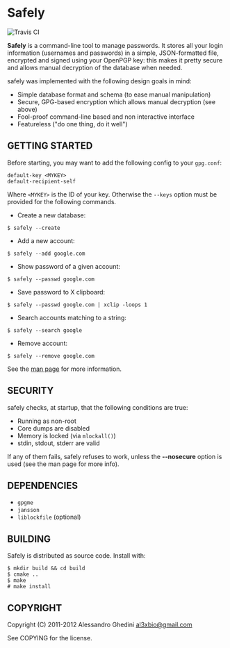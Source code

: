 Safely
======

![Travis CI](https://secure.travis-ci.org/AlexBio/Safely.png)

**Safely** is a command-line tool to manage passwords. It stores all your
login information (usernames and passwords) in a simple, JSON-formatted
file, encrypted and signed using your OpenPGP key: this makes it pretty
secure and allows manual decryption of the database when needed.

safely was implemented with the following design goals in mind:

 * Simple database format and schema (to ease manual manipulation)
 * Secure, GPG-based encryption which allows manual decryption (see above)
 * Fool-proof command-line based and non interactive interface
 * Featureless ("do one thing, do it well")

## GETTING STARTED

Before starting, you may want to add the following config to your `gpg.conf`:

```
default-key <MYKEY>
default-recipient-self
```

Where `<MYKEY>` is the ID of your key. Otherwise the `--keys` option must be
provided for the following commands.

 * Create a new database:

```
$ safely --create
```

 * Add a new account:

```
$ safely --add google.com
```

 * Show password of a given account:

```
$ safely --passwd google.com
```

 * Save password to X clipboard:

```
$ safely --passwd google.com | xclip -loops 1
```

 * Search accounts matching to a string:

```
$ safely --search google
```

 * Remove account:

```
$ safely --remove google.com
```

See the [man page](http://alexbio.github.com/Safely/safely.1.html) for more information.

## SECURITY

safely checks, at startup, that the following conditions are true:

 * Running as non-root
 * Core dumps are disabled
 * Memory is locked (via `mlockall()`)
 * stdin, stdout, stderr are valid

If any of them fails, safely refuses to work, unless the **--nosecure**
option is used (see the man page for more info).

## DEPENDENCIES

 * `gpgme`
 * `jansson`
 * `liblockfile` (optional)

## BUILDING

Safely is distributed as source code. Install with:

```
$ mkdir build && cd build
$ cmake ..
$ make
# make install
```

## COPYRIGHT

Copyright (C) 2011-2012 Alessandro Ghedini <al3xbio@gmail.com>

See COPYING for the license.

